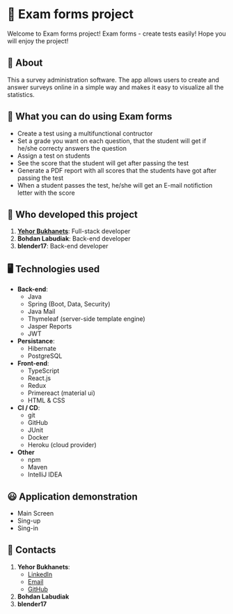 # 🔬 Exam forms project
Welcome to Exam forms project! Exam forms - create tests easily! Hope you will enjoy the project!

## 🔎 About 
This a survey administration software. The app allows users to create and answer surveys online in a simple way and makes it easy to visualize all the statistics. 

## 🚀 What you can do using Exam forms
- Create a test using a multifunctional contructor
- Set a grade you want on each question, that the student will get if he/she correcty answers the question
- Assign a test on students
- See the score that the student will get after passing the test
- Generate a PDF report with all scores that the students have got after passing the test
- When a student passes the test, he/she will get an E-mail notifiction letter with the score

## 🧑 Who developed this project
1. [**Yehor Bukhanets**](https://www.linkedin.com/in/yehor-bukhanets-b4421b217/): Full-stack developer
2. **Bohdan Labudiak**: Back-end developer
3. **blender17**: Back-end developer

## 🖥️ Technologies used
- **Back-end**: 
  - Java
  - Spring (Boot, Data, Security)
  - Java Mail 
  - Thymeleaf (server-side template engine)
  - Jasper Reports
  - JWT
- **Persistance**:
  - Hibernate
  - PostgreSQL
- **Front-end**:
  - TypeScript  
  - React.js
  - Redux
  - Primereact (material ui)
  - HTML & CSS
- **CI / CD**:
  - git 
  - GitHub
  - JUnit
  - Docker
  - Heroku (cloud provider)
- **Other**
  - npm
  - Maven
  - IntelliJ IDEA

## 😃 Application demonstration
- Main Screen
- Sing-up
- Sing-in

## 📨 Contacts
1. **Yehor Bukhanets**:
    - [LinkedIn](https://www.linkedin.com/in/yehor-bukhanets-b4421b217/)
    - [Email](yehor.bukhanets@gmail.com)
    - [GitHub](https://github.com/Gurmigou)
2. **Bohdan Labudiak**
3. **blender17**
